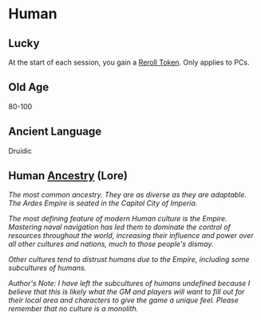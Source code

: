 # Human

## Lucky

At the start of each session, you gain a [Reroll Token](../../Game%20Procedures/Dice%20Rolls/Reroll%20Tokens.md). Only applies to PCs.

## Old Age

80-100

## Ancient Language

Druidic

## Human [Ancestry](Ancestry.md) (Lore)

*The most common ancestry. They are as diverse as they are adaptable. The Ardes Empire is seated in the Capitol City of Imperia.*

*The most defining feature of modern Human culture is the Empire. Mastering naval navigation has led them to dominate the control of resources throughout the world, increasing their influence and power over all other cultures and nations, much to those people's dismay.*

*Other cultures tend to distrust humans due to the Empire, including some subcultures of humans.*

*Author's Note:*
*I have left the subcultures of humans undefined because I believe that this is likely what the GM and players will want to fill out for their local area and characters to give the game a unique feel. Please remember that no culture is a monolith.*

